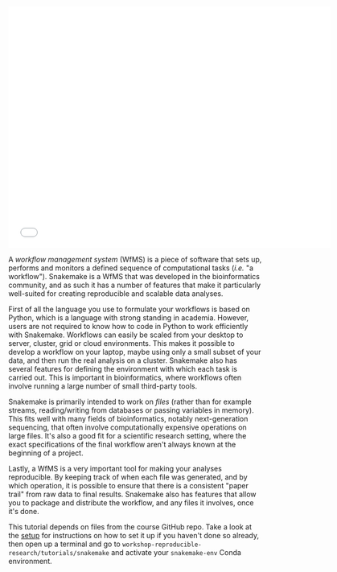 <iframe id="iframepdf" src="../../../lectures/snakemake/snakemake.pdf" frameborder="0" width="640" height="480" allowfullscreen="true" mozallowfullscreen="true" webkitallowfullscreen="true"></iframe>

A *workflow management system* (WfMS) is a piece of software that sets up,
performs and monitors a defined sequence of computational tasks (*i.e.* "a
workflow"). Snakemake is a WfMS that was developed in the bioinformatics
community, and as such it has a number of features that make it particularly
well-suited for creating reproducible and scalable data analyses.

First of all the language you use to formulate your workflows is based on
Python, which is a language with strong standing in academia. However, users
are not required to know how to code in Python to work efficiently with
Snakemake. Workflows can easily be scaled from your desktop to server, cluster,
grid or cloud environments. This makes it possible to develop a workflow on
your laptop, maybe using only a small subset of your data, and then run the
real analysis on a cluster. Snakemake also has several features for defining
the environment with which each task is carried out. This is important in
bioinformatics, where workflows often involve running a large number of small
third-party tools.

Snakemake is primarily intended to work on _files_ (rather than for example
streams, reading/writing from databases or passing variables in memory). This
fits well with many fields of bioinformatics, notably next-generation
sequencing, that often involve computationally expensive operations on large
files. It's also a good fit for a scientific research setting, where the exact
specifications of the final workflow aren't always known at the beginning of
a project.

Lastly, a WfMS is a very important tool for making your analyses reproducible.
By keeping track of when each file was generated, and by which operation, it is
possible to ensure that there is a consistent "paper trail" from raw data to
final results. Snakemake also has features that allow you to package and
distribute the workflow, and any files it involves, once it's done.

This tutorial depends on files from the course GitHub repo. Take a look at the
[setup](pre-course-setup) for instructions on how to set it up if you haven't
done so already, then open up a terminal and go to
`workshop-reproducible-research/tutorials/snakemake` and activate your
`snakemake-env` Conda environment.
